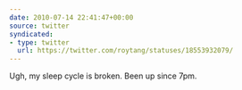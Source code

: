 ```yaml
---
date: 2010-07-14 22:41:47+00:00
source: twitter
syndicated:
- type: twitter
  url: https://twitter.com/roytang/statuses/18553932079/
---
```


Ugh, my sleep cycle is broken. Been up since 7pm.
